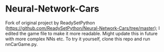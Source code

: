 # Neural-Network-Cars

Fork of original project by ReadySetPython (https://github.com/ReadySetPython/Neural-Network-Cars/tree/master); I edited the game file to make it more readable. Might update this in future with more complex NNs etc. To try it yourself, clone this repo and run nnCarGame.py.

